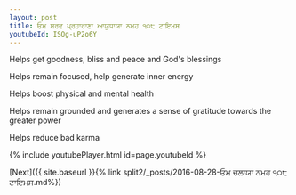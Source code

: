 ```yaml
---
layout: post
title: ਓਮ ਸਰਵ ਪ੍ਰਹਾਰਾਣਾ ਆਯੁਧਾਯਾ ਨਮਹ ੧੦੮ ਟਾਇਮਸ
youtubeId: ISOg-uP2o6Y
---
```

 
 
Helps get goodness, bliss and peace and God's blessings
 
Helps remain focused, help generate inner energy 
 
Helps boost physical and mental health 
 
Helps remain grounded and generates a sense of gratitude towards the greater power 
 
Helps reduce bad karma
 
 
 
 


{% include youtubePlayer.html id=page.youtubeId %}
 
[Next]({{ site.baseurl }}{% link  split2/_posts/2016-08-28-ਓਮ ਚਲਾਯਾ ਨਮਹ ੧੦੮ ਟਾਇਮਸ.md%})
 
